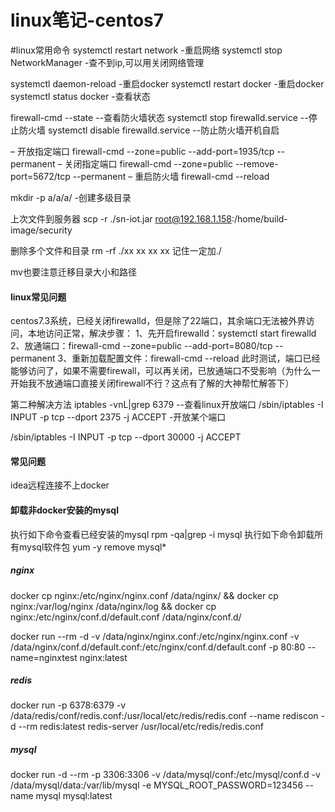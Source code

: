 # linux笔记-centos7

#linux常用命令
systemctl restart network -重启网络
systemctl stop NetworkManager -查不到ip,可以用关闭网络管理

systemctl daemon-reload -重启docker
systemctl restart docker -重启docker
systemctl status docker  -查看状态

firewall-cmd --state --查看防火墙状态
systemctl stop firewalld.service --停止防火墙
systemctl disable firewalld.service --防止防火墙开机自启

– 开放指定端口
firewall-cmd --zone=public --add-port=1935/tcp --permanent
– 关闭指定端口
firewall-cmd --zone=public --remove-port=5672/tcp --permanent
– 重启防火墙
firewall-cmd --reload

mkdir -p a/a/a/ -创建多级目录

上次文件到服务器
scp -r  ./sn-iot.jar  root@192.168.1.158:/home/build-image/security

删除多个文件和目录 
rm -rf ./xx  xx  xx xx
记住一定加./

mv也要注意迁移目录大小和路径

#### linux常见问题
centos7.3系统，已经关闭firewalld，但是除了22端口，其余端口无法被外界访问，本地访问正常，解决步骤：
1、先开启firewalld：systemctl start firewalld
2、放通端口：firewall-cmd --zone=public --add-port=8080/tcp --permanent
3、重新加载配置文件：firewall-cmd --reload
此时测试，端口已经能够访问了，如果不需要firewall，可以再关闭，已放通端口不受影响（为什么一开始我不放通端口直接关闭firewall不行？这点有了解的大神帮忙解答下）


第二种解决方法
iptables -vnL|grep 6379 --查看linux开放端口
/sbin/iptables -I INPUT -p tcp --dport 2375 -j ACCEPT -开放某个端口

/sbin/iptables -I INPUT -p tcp --dport 30000 -j ACCEPT


#### 常见问题
idea远程连接不上docker


#### 卸载非docker安装的mysql
执行如下命令查看已经安装的mysql
rpm -qa|grep -i mysql
执行如下命令卸载所有mysql软件包
yum -y remove mysql*


##### nginx
docker cp nginx:/etc/nginx/nginx.conf /data/nginx/ && docker cp nginx:/var/log/nginx /data/nginx/log && docker cp nginx:/etc/nginx/conf.d/default.conf /data/nginx/conf.d/

docker run --rm -d -v /data/nginx/nginx.conf:/etc/nginx/nginx.conf -v /data/nginx/conf.d/default.conf:/etc/nginx/conf.d/default.conf -p 80:80 --name=nginxtest nginx:latest

##### redis
docker run -p 6378:6379 -v /data/redis/conf/redis.conf:/usr/local/etc/redis/redis.conf --name rediscon -d --rm redis:latest redis-server /usr/local/etc/redis/redis.conf

##### mysql
docker run -d --rm -p 3306:3306 -v /data/mysql/conf:/etc/mysql/conf.d -v /data/mysql/data:/var/lib/mysql -e MYSQL_ROOT_PASSWORD=123456 --name  mysql mysql:latest








